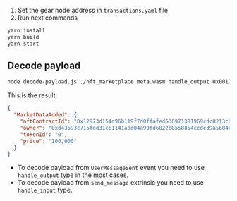 1. Set the gear node address in `transactions.yaml` file
2. Run next commands

```bash
yarn install
yarn build
yarn start
```

## Decode payload

```bash
node decode-payload.js ./nft_marketplace.meta.wasm handle_output 0x0012973d154d96b119f7d0ffafed636971381969cdc8213c06f92fe3cf6a41642cd43593c715fdd31c61141abd04a99fd6822c8558854ccde39a5684e7a56da27d000000000000000000000000000000000000000000000000000000000000000001a0860100000000000000000000000000
```

This is the result:

```json
{
  "MarketDataAdded": {
    "nftContractId": "0x12973d154d96b119f7d0ffafed636971381969cdc8213c06f92fe3cf6a41642c",
    "owner": "0xd43593c715fdd31c61141abd04a99fd6822c8558854ccde39a5684e7a56da27d",
    "tokenId": "0",
    "price": "100,000"
  }
}
```

- To decode payload from `UserMessageSent` event you need to use `handle_output` type in the most cases.
- To decode payload from `send_message` extrinsic you need to use `handle_input` type.
